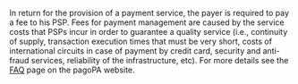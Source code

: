 In return for the provision of a payment service, the payer is required to pay a fee to his PSP. Fees for payment management are caused by the service costs that PSPs incur in order to guarantee a quality service (i.e., continuity of supply, transaction execution times that must be very short, costs of international circuits in case of payment by credit card, security and anti-fraud services, reliability of the infrastructure, etc). 
For more details see the [FAQ](https://pagopa-docs-faq.readthedocs.io/it/latest/_docs/FAQ_sezioneA.html) page on the pagoPA website.
